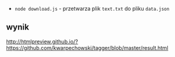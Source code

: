 * `node download.js` - przetwarza plik `text.txt` do pliku `data.json`


## wynik
http://htmlpreview.github.io/?https://github.com/kwarpechowski/tagger/blob/master/result.html
